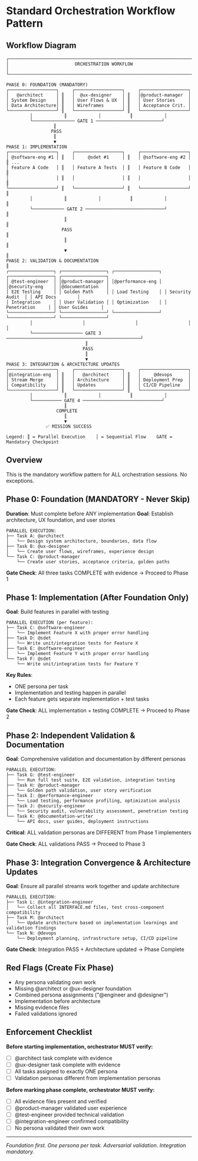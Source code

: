 # Standard Orchestration Workflow Pattern

## Workflow Diagram
```
┌─────────────────────────────────────────────────────────────────────────────┐
│                         ORCHESTRATION WORKFLOW                              │
└─────────────────────────────────────────────────────────────────────────────┘

PHASE 0: FOUNDATION (MANDATORY)
┌──────────────────┐     ┌──────────────────┐     ┌──────────────────┐
│   @architect     │ ║   │  @ux-designer    │ ║   │@product-manager  │
│ System Design    │ ║   │ User Flows & UX  │ ║   │ User Stories     │
│ Data Architecture│ ║   │ Wireframes       │ ║   │ Acceptance Crit. │
└──────────────────┘ ║   └──────────────────┘ ║   └──────────────────┘
         │            ║            │           ║            │
         └──────────────── GATE 1 ─────────────────────────┘
                  ║
                 PASS
                  ║
                  ▼
PHASE 1: IMPLEMENTATION 
┌──────────────────┐     ┌──────────────────┐     ┌──────────────────┐
│ @software-eng #1 │ ║   │     @sdet #1     │ ║   │ @software-eng #2 │ ║ ...
│ Feature A Code   │ ║   │ Feature A Tests  │ ║   │ Feature B Code   │ ║
│                  │ ║   │                  │ ║   │                  │ ║
└──────────────────┘ ║   └──────────────────┘ ║   └──────────────────┘ ║
         │            ║            │           ║            │           ║
         └──────────── GATE 2 ──────────────────────────────┘          ║
                      ║                                                 ║
                     PASS                                                ║
                      ║                                                 ║
                      ▼                                                 ║
PHASE 2: VALIDATION & DOCUMENTATION                                      ║
┌─────────────────┐ ┌─────────────────┐ ┌─────────────────┐ ┌─────────────────┐ ┌─────────────────┐
│ @test-engineer  │ │@product-manager │ │@performance-eng │ │@security-eng    │ │@documentation   │
│ E2E Testing     │ │ Golden Path     │ │ Load Testing    │ │ Security Audit  │ │ API Docs        │
│ Integration     │ │ User Validation │ │ Optimization    │ │ Penetration     │ │ User Guides     │
└─────────────────┘ └─────────────────┘ └─────────────────┘ └─────────────────┘ └─────────────────┘
         │                   │                   │                   │                   │
         └─────────────────── GATE 3 ───────────────────────────────────────────────────┘
                              ║
                             PASS  
                              ║
                              ▼
PHASE 3: INTEGRATION & ARCHITECTURE UPDATES
┌──────────────────┐     ┌──────────────────┐     ┌──────────────────┐
│@integration-eng  │ ║   │   @architect     │ ║   │     @devops      │
│ Stream Merge     │ ║   │ Architecture     │ ║   │ Deployment Prep  │
│ Compatibility    │ ║   │ Updates          │ ║   │ CI/CD Pipeline   │
└──────────────────┘ ║   └──────────────────┘ ║   └──────────────────┘
         │            ║            │           ║            │
         └─────────── GATE 4 ──────────────────────────────┘
                      ║
                   COMPLETE
                      ║
                      ▼
               ✅ MISSION SUCCESS

Legend: ║ = Parallel Execution    │ = Sequential Flow    GATE = Mandatory Checkpoint
```

## Overview
This is the mandatory workflow pattern for ALL orchestration sessions. No exceptions.

## Phase 0: Foundation (MANDATORY - Never Skip)
**Duration**: Must complete before ANY implementation
**Goal**: Establish architecture, UX foundation, and user stories

```
PARALLEL EXECUTION:
├── Task A: @architect
│   └── Design system architecture, boundaries, data flow
├── Task B: @ux-designer  
│   └── Create user flows, wireframes, experience design
└── Task C: @product-manager
    └── Create user stories, acceptance criteria, golden paths
```

**Gate Check**: All three tasks COMPLETE with evidence → Proceed to Phase 1

## Phase 1: Implementation (After Foundation Only)
**Goal**: Build features in parallel with testing

```
PARALLEL EXECUTION (per feature):
├── Task C: @software-engineer
│   └── Implement Feature X with proper error handling
├── Task D: @sdet
│   └── Write unit/integration tests for Feature X
├── Task E: @software-engineer  
│   └── Implement Feature Y with proper error handling
└── Task F: @sdet
    └── Write unit/integration tests for Feature Y
```

**Key Rules**:
- ONE persona per task
- Implementation and testing happen in parallel
- Each feature gets separate implementation + test tasks

**Gate Check**: ALL implementation + testing COMPLETE → Proceed to Phase 2

## Phase 2: Independent Validation & Documentation
**Goal**: Comprehensive validation and documentation by different personas

```
PARALLEL EXECUTION:
├── Task G: @test-engineer
│   └── Run full test suite, E2E validation, integration testing
├── Task H: @product-manager
│   └── Golden path validation, user story verification
├── Task I: @performance-engineer
│   └── Load testing, performance profiling, optimization analysis
├── Task J: @security-engineer
│   └── Security audit, vulnerability assessment, penetration testing
└── Task K: @documentation-writer
    └── API docs, user guides, deployment instructions
```

**Critical**: ALL validation personas are DIFFERENT from Phase 1 implementers

**Gate Check**: ALL validations PASS → Proceed to Phase 3

## Phase 3: Integration Convergence & Architecture Updates
**Goal**: Ensure all parallel streams work together and update architecture

```
PARALLEL EXECUTION:
├── Task L: @integration-engineer
│   └── Collect all INTERFACE.md files, test cross-component compatibility  
├── Task M: @architect
│   └── Update architecture based on implementation learnings and validation findings
└── Task N: @devops
    └── Deployment planning, infrastructure setup, CI/CD pipeline
```

**Gate Check**: Integration PASS + Architecture updated → Phase Complete

## Red Flags (Create Fix Phase)
- Any persona validating own work
- Missing @architect or @ux-designer foundation  
- Combined persona assignments ("@engineer and @designer")
- Implementation before architecture
- Missing evidence files
- Failed validations ignored

## Enforcement Checklist

**Before starting implementation, orchestrator MUST verify:**
- [ ] @architect task complete with evidence
- [ ] @ux-designer task complete with evidence  
- [ ] All tasks assigned to exactly ONE persona
- [ ] Validation personas different from implementation personas

**Before marking phase complete, orchestrator MUST verify:**
- [ ] All evidence files present and verified
- [ ] @product-manager validated user experience
- [ ] @test-engineer provided technical validation
- [ ] @integration-engineer confirmed compatibility
- [ ] No persona validated their own work

---
*Foundation first. One persona per task. Adversarial validation. Integration mandatory.*